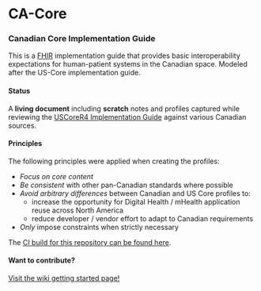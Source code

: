 # CA-Core

### Canadian Core Implementation Guide

This is a [FHIR](http://hl7.org/fhir) implementation guide that provides basic interoperability expectations for human-patient systems in the Canadian space.  Modeled after the US-Core implementation guide.

#### Status

A **living document** including **scratch** notes and profiles captured while reviewing the [USCoreR4 Implementation Guide](http://build.fhir.org/ig/HL7/US-Core-R4/) against various Canadian sources.

#### Principles

The following principles were applied when creating the profiles:

- *Focus on core content*
- *Be consistent* with other pan-Canadian standards where possible
- *Avoid arbitrary differences* between Canadian and US Core profiles to:
  - increase the opportunity for Digital Health / mHealth application reuse across North America
  - reduce developer / vendor effort to adapt to Canadian requirements
- *Only* impose constraints when strictly necessary


The [CI build for this repository can be found here](https://github.com/scratch-fhir-profiles/CA-Core).

#### Want to contribute?

[Visit the wiki getting started page!](https://github.com/scratch-fhir-profiles/CA-Core/wiki/Getting-Started)

